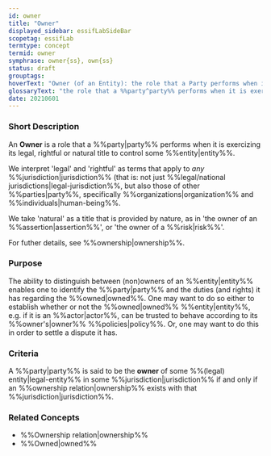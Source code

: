 ```yaml
---
id: owner
title: "Owner"
displayed_sidebar: essifLabSideBar
scopetag: essifLab
termtype: concept
termid: owner
symphrase: owner{ss}, own{ss}
status: draft
grouptags:
hoverText: "Owner (of an Entity): the role that a Party performs when it is exercizing its legal, rightful or natural title to control that Entity."
glossaryText: "the role that a %%party^party%% performs when it is exercizing its legal, rightful or natural title to control that %%entity^entity%%."
date: 20210601
---
```


### Short Description
<!--REQUIRED--in 1-3 sentences that describe the concept to a layperson with reasonable accuracy.-->
An **Owner** is a role that a %%party|party%% performs when it is exercizing its legal, rightful or natural title to control some %%entity|entity%%.

We interpret 'legal' and 'rightful' as terms that apply to _any_ %%jurisdiction|jurisdiction%% (that is: not just %%legal/national jurisdictions|legal-jurisdiction%%, but also those of other %%parties|party%%, specifically %%organizations|organization%% and %%individuals|human-being%%.

We take 'natural' as a title that is provided by nature, as in 'the owner of an %%assertion|assertion%%', or 'the owner of a %%risk|risk%%'.

For futher details, see %%ownership|ownership%%.

### Purpose
The ability to distinguish between (non)owners of an %%entity|entity%% enables one to identify the %%party|party%% and the duties (and rights) it has regarding the %%owned|owned%%. One may want to do so either to establish whether or not the %%owned|owned%% %%entity|entity%%, e.g. if it is an %%actor|actor%%, can be trusted to behave according to its %%owner's|owner%% %%policies|policy%%. Or, one may want to do this in order to settle a dispute it has.

### Criteria
A %%party|party%% is said to be the **owner** of some %%(legal) entity|legal-entity%% in some %%jurisdiction|jurisdiction%% if and only if an %%ownership relation|ownership%% exists with that %%jurisdiction|jurisdiction%%.

### Related Concepts
- %%Ownership relation|ownership%%
- %%Owned|owned%%
